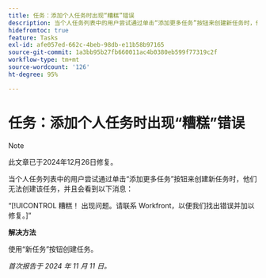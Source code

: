 ```yaml
---
title: 任务：添加个人任务时出现“糟糕”错误
description: 当个人任务列表中的用户尝试通过单击“添加更多任务”按钮来创建新任务时，他们无法创建该任务，并且会看到一条错误消息。有解决方法可用。
hidefromtoc: true
feature: Tasks
exl-id: afe057ed-662c-4beb-98db-e11b58b97165
source-git-commit: 1a3bb95b27fb660011ac4b0380eb599f77319c2f
workflow-type: tm+mt
source-wordcount: '126'
ht-degree: 95%

---
```


# 任务：添加个人任务时出现“糟糕”错误

>[!NOTE]
>
>此文章已于2024年12月26日修复。

当个人任务列表中的用户尝试通过单击“添加更多任务”按钮来创建新任务时，他们无法创建该任务，并且会看到以下消息：

“[!UICONTROL 糟糕！ 出现问题。请联系 Workfront，以便我们找出错误并加以修复。]”

**解决方法**

使用“新任务”按钮创建任务。

_首次报告于 2024 年 11 月 11 日。_
